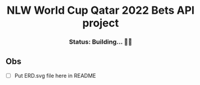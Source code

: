  <div align="center">
    <h1>NLW World Cup Qatar 2022 Bets API project</h1>
    <h3>Status: Building... 👷🚧</h3>
 </div>

## Obs

- [ ] Put ERD.svg file here in README
